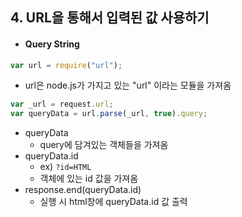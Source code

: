 ## 4. URL을 통해서 입력된 값 사용하기

- #### Query String

```javascript
var url = require("url");
```

- url은 node.js가 가지고 있는 "url" 이라는 모듈을 가져옴

```javascript
var _url = request.url;
var queryData = url.parse(_url, true).query;
```

- queryData 
  - query에 담겨있는 객체들을 가져옴
- queryData.id 
  - ex) ```?id=HTML```
  - 객체에 있는 id 값을 가져옴
- response.end(queryData.id)
  - 실행 시 html창에 queryData.id 값 출력

